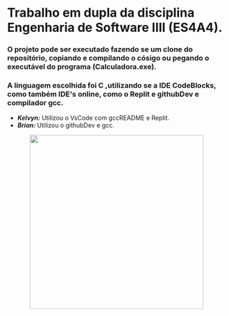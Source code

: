 # Trabalho em dupla da disciplina Engenharia de Software IIII (ES4A4).
### O projeto pode ser executado fazendo se um clone do repositório, copiando e compilando o cósigo ou pegando o executável do programa (Calculadora.exe).
### A linguagem escolhida foi C ,utilizando se a IDE CodeBlocks, como também IDE's online, como o Replit e githubDev e compilador gcc.
* **_Kelvyn:_** Utilizou o VsCode com gccREADME e Replit.
* **_Brian:_** Utilizou o githubDev e gcc.
<p align="center"><img src="//img2.gratispng.com/20171217/033/letter-c-png-5a36954d474e54.1991877715135266052921.jpg" width="400"></p>
